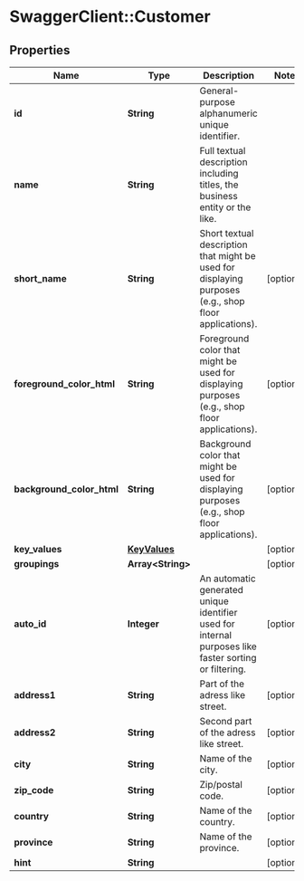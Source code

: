 # SwaggerClient::Customer

## Properties
Name | Type | Description | Notes
------------ | ------------- | ------------- | -------------
**id** | **String** | General-purpose alphanumeric unique identifier. | 
**name** | **String** | Full textual description including titles, the business entity or the like. | 
**short_name** | **String** | Short textual description that might be used for displaying purposes (e.g., shop floor applications). | [optional] 
**foreground_color_html** | **String** | Foreground color that might be used for displaying purposes (e.g., shop floor applications). | [optional] 
**background_color_html** | **String** | Background color that might be used for displaying purposes (e.g., shop floor applications). | [optional] 
**key_values** | [**KeyValues**](KeyValues.md) |  | [optional] 
**groupings** | **Array&lt;String&gt;** |  | [optional] 
**auto_id** | **Integer** | An automatic generated unique identifier used for internal purposes like faster sorting or filtering. | [optional] 
**address1** | **String** | Part of the adress like street. | [optional] 
**address2** | **String** | Second part of the adress like street. | [optional] 
**city** | **String** | Name of the city. | [optional] 
**zip_code** | **String** | Zip/postal code. | [optional] 
**country** | **String** | Name of the country. | [optional] 
**province** | **String** | Name of the province. | [optional] 
**hint** | **String** |  | [optional] 


